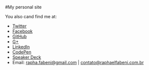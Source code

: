 #My personal site

You also cand find me at:
* [Twitter](https://twitter.com/raphaelfabeni)
* [Facebook](https://www.facebook.com/raphaelfabeni)
* [GitHub](https://github.com/raphaelfabeni)
* [G+](https://plus.google.com/u/0/+RaphaelFabeni/posts)
* [LinkedIn](http://www.linkedin.com/in/raphaelfabeni)
* [CodePen](http://codepen.io/raphaelfabeni/)
* [Speaker Deck](https://speakerdeck.com/raphaelfabeni)
* Email: rapha.fabeni@gmail.com | contato@raphaelfabeni.com.br
